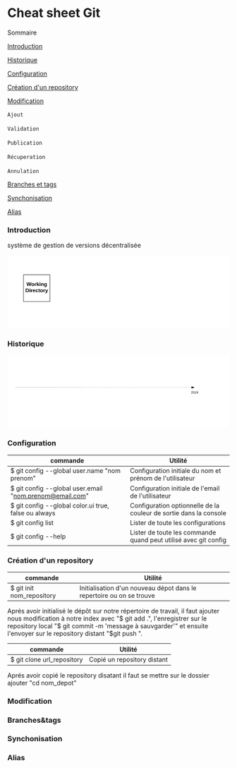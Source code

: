 # Cheat sheet Git 

Sommaire

[Introduction](https://github.com/cherifa-ghersi/GitCommandLinesGuide/blob/master/README.md#Introduction)

[Historique](https://github.com/cherifa-ghersi/GitCommandLinesGuide/blob/master/README.md#historique)

[Configuration](https://github.com/cherifa-ghersi/GitCommandLinesGuide/blob/master/README.md#configuration)

[Création d'un repository](https://github.com/cherifa-ghersi/GitCommandLinesGuide/blob/master/README.md#creation)

[Modification](https://github.com/cherifa-ghersi/GitCommandLinesGuide/blob/master/README.md#modif)

    Ajout  

    Validation

    Publication

    Récuperation

    Annulation

[Branches et tags](https://github.com/cherifa-ghersi/GitCommandLinesGuide/blob/master/README.md#branches&tags)

[Synchonisation](https://github.com/cherifa-ghersi/GitCommandLinesGuide/blob/master/README.md#Synchonisation)


[Alias](https://github.com/cherifa-ghersi/GitCommandLinesGuide/blob/master/README.md#alias)

### Introduction
 système de gestion de versions décentralisée
 

![](/src/assets/gitCommandes.gif)

### Historique
![](/src/assets/gitHistorique.gif)

### Configuration

|  commande  | Utilité  |
| ------------- | ------------- |
| $ git config --global user.name "nom prenom" | Configuration initiale du nom et prénom de l'utilisateur |
| $ git config --global user.email "nom.prenom@email.com"   |Configuration initiale de l'email de l'utilisateur  |
| $ git config --global color.ui true, false ou  always  | Configuration optionnelle de la couleur de sortie dans la console  |
| $ git config list | Lister de toute les configurations  |
| $ git config --help | Lister de toute les commande quand peut utilisé avec git config |
### Création d'un repository

|  commande  | Utilité  |
| ------------- | ------------- |
| $ git init nom_repository| Initialisation d'un nouveau dépot dans le repertoire ou on se trouve |

  Aprés avoir initialisé le dépôt sur notre répertoire de travail, il faut ajouter nous modification à notre index avec  "$ git add .", l'enregistrer sur le repository local "$ git commit -m 'message à sauvgarder'" et ensuite l'envoyer sur le repository distant "$git push ".

|  commande  | Utilité  |
| ------------- | ------------- |
| $ git clone url_repository | Copié un repository distant |

Aprés avoir copié le repository disatant il faut se mettre sur le dossier ajouter "cd nom_depot"

### Modification

### Branches&tags

### Synchonisation

### Alias

